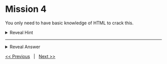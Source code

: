 # Mission 4

You only need to have basic knowledge of HTML to crack this.

<details>
  <summary> Reveal Hint </summary>
  
  **Hint:** Take a closer look at the elements of the HTML form.
  
</details>

---

<details>
  <summary> Reveal Answer </summary>
  
  **Answer:** You can see that there is a hidden child element of the form. The value of this hidden element is the email address the password is sent to.

  **Note:** You can only use the email address you used to register your account else the mail will not be sent. 

  <details>
  <summary>Reveal for Dummies</summary>

  **For Dummies:** Change the email address to your own email 'example@gmail.com' and click on send button. Then check your mail. And, you will see a mail is sent to you.

  </details>
  
</details>

[<< Previous](../Mission%203/) &nbsp;&nbsp;|&nbsp;&nbsp; [Next >>](../Mission%205/)
